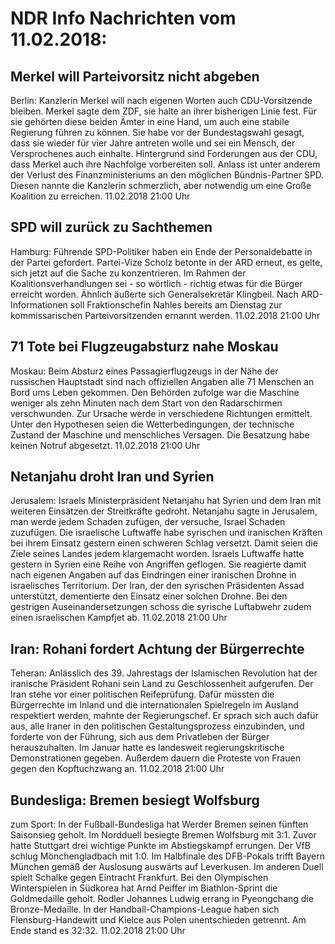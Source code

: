# NDR Info Nachrichten vom 11.02.2018:


## Merkel will Parteivorsitz nicht abgeben
Berlin: Kanzlerin Merkel will nach eigenen Worten auch CDU-Vorsitzende bleiben. Merkel sagte dem ZDF, sie halte an ihrer bisherigen Linie fest. Für sie gehörten diese beiden Ämter in eine Hand, um auch eine stabile Regierung führen zu können. Sie habe vor der Bundestagswahl gesagt, dass sie wieder für vier Jahre antreten wolle und sei ein Mensch, der Versprochenes auch einhalte. Hintergrund sind Forderungen aus der CDU, dass Merkel auch ihre Nachfolge vorbereiten soll. Anlass ist unter anderem der Verlust des Finanzministeriums an den möglichen Bündnis-Partner SPD. Diesen nannte die Kanzlerin schmerzlich, aber notwendig um eine Große Koalition zu erreichen. 11.02.2018 21:00 Uhr 

## SPD will zurück zu Sachthemen
Hamburg: Führende SPD-Politiker haben ein Ende der Personaldebatte in der Partei gefordert. Partei-Vize Scholz betonte in der ARD erneut, es gelte, sich jetzt auf die Sache zu konzentrieren. Im Rahmen der Koalitionsverhandlungen sei - so wörtlich - richtig etwas für die Bürger erreicht worden. Ähnlich äußerte sich Generalsekretär Klingbeil. Nach ARD-Informationen soll Fraktionschefin Nahles bereits am Dienstag zur kommissarischen Parteivorsitzenden ernannt werden. 11.02.2018 21:00 Uhr 

## 71 Tote bei Flugzeugabsturz nahe Moskau
Moskau: Beim Absturz eines Passagierflugzeugs in der Nähe der russischen Hauptstadt sind nach offiziellen Angaben alle 71 Menschen an Bord ums Leben gekommen. Den Behörden zufolge war die Maschine weniger als zehn Minuten nach dem Start von den Radarschirmen verschwunden. Zur Ursache werde in verschiedene Richtungen ermittelt. Unter den Hypothesen seien die Wetterbedingungen, der technische Zustand der Maschine und menschliches Versagen. Die Besatzung habe keinen Notruf abgesetzt. 11.02.2018 21:00 Uhr 

## Netanjahu droht Iran und Syrien
Jerusalem:	Israels Ministerpräsident Netanjahu hat Syrien und dem Iran mit weiteren Einsätzen der Streitkräfte gedroht. Netanjahu sagte in Jerusalem, man werde jedem Schaden zufügen, der versuche, Israel Schaden zuzufügen. Die israelische Luftwaffe habe syrischen und iranischen Kräften bei ihrem Einsatz gestern einen schweren Schlag versetzt. Damit seien die Ziele seines Landes jedem klargemacht worden. Israels Luftwaffe hatte gestern in Syrien eine Reihe von Angriffen geflogen. Sie reagierte damit nach eigenen Angaben auf das Eindringen einer iranischen Drohne in israelisches Territorium. Der Iran, der den syrischen Präsidenten Assad unterstützt, dementierte den Einsatz einer solchen Drohne. Bei den gestrigen Auseinandersetzungen schoss die syrische Luftabwehr zudem einen israelischen Kampfjet ab. 11.02.2018 21:00 Uhr 

## Iran: Rohani fordert Achtung der Bürgerrechte
Teheran: Anlässlich des 39. Jahrestags der Islamischen Revolution hat der iranische Präsident Rohani sein Land zu Geschlossenheit aufgerufen. Der Iran stehe vor einer politischen Reifeprüfung. Dafür müssten die Bürgerrechte im Inland und die internationalen Spielregeln im Ausland respektiert werden, mahnte der Regierungschef. Er sprach sich auch dafür aus, alle Iraner in den politischen Gestaltungsprozess einzubinden, und forderte von der Führung, sich aus dem Privatleben der Bürger herauszuhalten. Im Januar hatte es landesweit regierungskritische Demonstrationen gegeben. Außerdem dauern die Proteste von Frauen gegen den Kopftuchzwang an. 11.02.2018 21:00 Uhr 

## Bundesliga: Bremen besiegt Wolfsburg
zum Sport: In der Fußball-Bundesliga hat Werder Bremen seinen fünften Saisonsieg geholt. Im Nordduell besiegte Bremen Wolfsburg mit 3:1. Zuvor hatte Stuttgart drei wichtige Punkte im Abstiegskampf errungen. Der VfB schlug Mönchengladbach mit 1:0.
Im Halbfinale des DFB-Pokals trifft Bayern München gemäß der Auslosung auswärts auf Leverkusen. Im anderen Duell spielt Schalke gegen Eintracht Frankfurt. Bei den Olympischen Winterspielen in Südkorea hat Arnd Peiffer im Biathlon-Sprint die Goldmedaille geholt. Rodler Johannes Ludwig errang in Pyeongchang die Bronze-Medaille. In der Handball-Champions-League haben sich Flensburg-Handewitt und Kielce aus Polen unentschieden getrennt. Am Ende stand es 32:32. 11.02.2018 21:00 Uhr 
